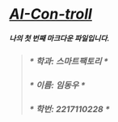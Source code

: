 # <u> <em>  AI-Con-troll </u>

####  **나의 첫 번째 마크다운 파일입니다.** 
> 
> ### * 학과: 스마트팩토리    *
> ### * 이름: 임동우    *
> ### * 학번: 2217110228 *    
>  

